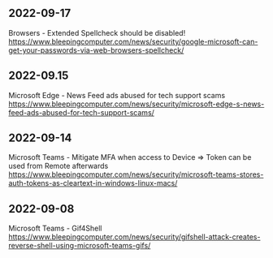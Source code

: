 ## 2022-09-17
Browsers - Extended Spellcheck should be disabled!
https://www.bleepingcomputer.com/news/security/google-microsoft-can-get-your-passwords-via-web-browsers-spellcheck/

## 2022-09.15
Microsoft Edge - News Feed ads abused for tech support scams
https://www.bleepingcomputer.com/news/security/microsoft-edge-s-news-feed-ads-abused-for-tech-support-scams/

## 2022-09-14 
Microsoft Teams - Mitigate MFA when access to Device => Token can be used from Remote afterwards
https://www.bleepingcomputer.com/news/security/microsoft-teams-stores-auth-tokens-as-cleartext-in-windows-linux-macs/

## 2022-09-08
Microsoft Teams - Gif4Shell
https://www.bleepingcomputer.com/news/security/gifshell-attack-creates-reverse-shell-using-microsoft-teams-gifs/
